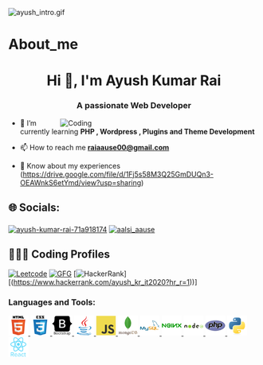  <p>
 <img src="https://physicsgurukul.files.wordpress.com/2019/02/character-1.gif"" alt="ayush_intro.gif">
  
# About_me
<h1 align="center">Hi 👋, I'm Ayush Kumar Rai</h1>
<h3 align="center">A passionate Web Developer</h3>
<img align="right" alt="Coding" width="400" src="https://media3.giphy.com/media/qgQUggAC3Pfv687qPC/giphy.gif?cid=ecf05e47cuz6b8ybznw44mhfiksmvixaih5lb3xdrpza7fc7&ep=v1_gifs_search&rid=giphy.gif&ct=g">

- 🌱 I’m currently learning **PHP , Wordpress , Plugins and Theme Development**

- 📫 How to reach me **raiaause00@gmail.com**
- 📄 Know about my experiences (https://drive.google.com/file/d/1Fj5s58M3Q25GmDUQn3-OEAWnkS6etYmd/view?usp=sharing)

## 🌐 Socials:<p align="left">
<a href="https://www.linkedin.com/in/ayush-kumar-rai-71a918174/" target="blank"><img align="center" src="https://raw.githubusercontent.com/rahuldkjain/github-profile-readme-generator/master/src/images/icons/Social/linked-in-alt.svg" alt="ayush-kumar-rai-71a918174" height="30" width="40" /></a>
<a href="https://www.instagram.com/aalsi_aause/" target="blank"><img align="center" src="https://raw.githubusercontent.com/rahuldkjain/github-profile-readme-generator/master/src/images/icons/Social/instagram.svg" alt="aalsi_aause" height="30" width="40" /></a>
</p>

## 👨🏻‍💻 Coding Profiles
[![Leetcode](https://img.shields.io/badge/-LeetCode-FFA116?style=for-the-badge&logo=LeetCode&logoColor=black)](https://leetcode.com/raiaause/)
[![GFG](https://img.shields.io/badge/-Geeks%20For%20Geeks-308D46?style=for-the-badge&logo=GeeksForGeeks&logoColor=white)](https://auth.geeksforgeeks.org/user/raiaause00)
[![HackerRank](https://img.shields.io/badge/-Hackerrank-2EC866?style=for-the-badge&logo=HackerRank&logoColor=white)] [(https://www.hackerrank.com/ayush_kr_it2020?hr_r=1))]

<h3 align="left">Languages and Tools:</h3>
<p align="left"> <a href="https://www.w3.org/html/" target="_blank" rel="noreferrer"> <img src="https://raw.githubusercontent.com/devicons/devicon/master/icons/html5/html5-original-wordmark.svg" alt="html5" width="40" height="40"/> </a> <a href="https://www.w3schools.com/css/" target="_blank" rel="noreferrer"> <img src="https://raw.githubusercontent.com/devicons/devicon/master/icons/css3/css3-original-wordmark.svg" alt="css3" width="40" height="40"/> </a>    <a href="https://getbootstrap.com" target="_blank" rel="noreferrer"> <img src="https://raw.githubusercontent.com/devicons/devicon/master/icons/bootstrap/bootstrap-plain-wordmark.svg" alt="bootstrap" width="40" height="40"/>   </a>  <a href="https://www.java.com" target="_blank" rel="noreferrer"> <img src="https://raw.githubusercontent.com/devicons/devicon/master/icons/java/java-original.svg" alt="java" width="40" height="40"/> </a> <a href="https://developer.mozilla.org/en-US/docs/Web/JavaScript" target="_blank" rel="noreferrer"> <img src="https://raw.githubusercontent.com/devicons/devicon/master/icons/javascript/javascript-original.svg" alt="javascript" width="40" height="40"/> </a> <a href="https://www.mongodb.com/" target="_blank" rel="noreferrer"> <img src="https://raw.githubusercontent.com/devicons/devicon/master/icons/mongodb/mongodb-original-wordmark.svg" alt="mongodb" width="40" height="40"/> </a> <a href="https://www.mysql.com/" target="_blank" rel="noreferrer"> <img src="https://raw.githubusercontent.com/devicons/devicon/master/icons/mysql/mysql-original-wordmark.svg" alt="mysql" width="40" height="40"/> </a> <a href="https://www.nginx.com" target="_blank" rel="noreferrer"> <img src="https://raw.githubusercontent.com/devicons/devicon/master/icons/nginx/nginx-original.svg" alt="nginx" width="40" height="40"/> </a> <a href="https://nodejs.org" target="_blank" rel="noreferrer"> <img src="https://raw.githubusercontent.com/devicons/devicon/master/icons/nodejs/nodejs-original-wordmark.svg" alt="nodejs" width="40" height="40"/> </a> <a href="https://www.php.net" target="_blank" rel="noreferrer"> <img src="https://raw.githubusercontent.com/devicons/devicon/master/icons/php/php-original.svg" alt="php" width="40" height="40"/> </a> <a href="https://www.python.org" target="_blank" rel="noreferrer"> <img src="https://raw.githubusercontent.com/devicons/devicon/master/icons/python/python-original.svg" alt="python" width="40" height="40"/> </a> <a href="https://reactjs.org/" target="_blank" rel="noreferrer"> <img src="https://raw.githubusercontent.com/devicons/devicon/master/icons/react/react-original-wordmark.svg" alt="react" width="40" height="40"/> </a> </p>
